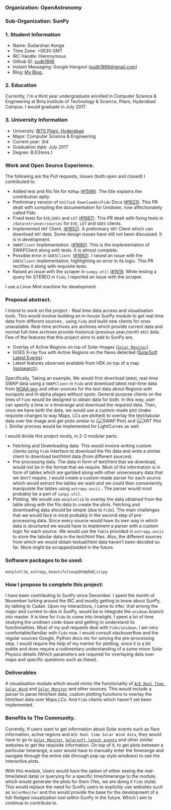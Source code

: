 ### Organization: OpenAstronomy

### Sub-Organization: SunPy

### 1. Student Information

* Name: Sudarshan Konge	
* Time 	Zone: +0530 GMT
* IRC Handle: Hieronymous	
* Github ID: [sudk1896](https://github.com/sudk1896)	
* Instant Messaging: Google Hangout (sudk1896@gmail.com)	
* Blog: [My Blog.](https://sudonymousblog.wordpress.com/)

### 2. Education
Currently, I'm a third year undergraduate enrolled in Computer Science & Engineering at Birla Institute of Technology & Science, Pilani, Hyderabad Campus.
I would graduate in July 2017.

### 3. University Information
	
* University: [BITS Pilani, Hyderabad](http://www.bits-pilani.ac.in/hyderabad/)
* Major: Computer Science & Engineering
* Current year: 3rd
* Graduation date: July 2017
* Degree: B.E(Hons.)

### Work and Open Source Experience.
The following are the Pull requests, Issues (both open and closed) I contributed to.

* Added test and fits file for ``HIMap`` ([#1598](https://github.com/sunpy/sunpy/pull/1598)). The title explains the contribution aptly.
* Preliminary version of ``Unified Downloader``/``Fido`` Docs ([#1623](https://github.com/sunpy/sunpy/pull/1623)). This PR dealt with compiling the documentation for Unidown, now affectionately called Fido.
* Fixed tests for ``EVE``,``GOES`` and ``LET`` ([#1667](https://github.com/sunpy/sunpy/pull/1667)). This PR dealt with fixing tests in ``/dataretriever/sources`` for ``EVE``, ``LET`` and ``GOES`` clients.
* Implemented ``XRT`` Client. ([#1652](https://github.com/sunpy/sunpy/pull/1652)). A preliminary ``XRT`` Client which can download ``XRT`` data. Some design issues have still not been discussed. It is in development.
* ``SWAPClient`` Implementation. ([#1680](https://github.com/sunpy/sunpy/pull/1680)). This is the implementation of SWAPClient along with tests. It is almost complete.
* Possible error in ``GOESClient``. ([#1692](https://github.com/sunpy/sunpy/pull/1692)). I raised an issue with the ``GOESClient`` implementation, highlighting an error in its logic. This PR rectifies it along with requisite tests.
* Raised an issue with the scraper in ``sunpy.util`` ([#1619](https://github.com/sunpy/sunpy/issues/1619). While testing a query for STEREO in ``Fido``, I reported an issue with the scraper.

I use a Linux Mint machine for development.

### Proposal abstract.
I intend to work on the project - Real time data access and visualisation tools. This would involve building an in-house SunPy module to get real time data from different sources , using ``Fido`` and build new clients for ones unavailable. Real-time archives are archives which provide current data and normal full-time archives provide historical (previous year,month etc) data.
 Few of the features that this project aims to add to SunPy are,

* Overlay of Active Regions on top of Solar Images ([``Solar Monitor``](http://solarmonitor.org/)).
* GOES X-ray flux with Active Regions on the flares detected ([SolarSoft Latest Events](http://www.lmsal.com/solarsoft/last_events/)).
* Latest features observed available from HEK on top of a map ([isolsearch](http://www.lmsal.com/hek/hek_isolsearch.html)).

Specifically, Taking an example, We would first download latest, real-time SWAP data using a ``SWAPClient`` in ``Fido`` and download latest real-time data from [NOAA.gov](http://www.swpc.noaa.gov/products/solar-region-summary) and other sources for the text data about Regions with sunspots and H-alpha plages without spots. General purpose clients on the lines of ``Fido`` would be designed to obtain data for both. In this way, user can specify a time or a timerange and download  the required data. Then, once we have both the data, we would use a custom-made plot (make requisite changes to way Maps, LCs are plotted) to overlay the text/tabular data over the image and get plots similar to (![SWAP Plot](http://imgur.com/oCDr4eD)) and (![XRT Plot](http://imgur.com/BB7Tu68)). Similar process would be implemented for LightCurves as well.

I would divide this project nicely, in 2-3 modular parts. 

* Fetching and Downloading data. This would involve writing custom clients using ``Fido`` interface to download the fits data and write a similar client to download text/html data (from different sources).
* Pre-processing data. The data in form of text/html that we download, would not be in the format that we require. Most of the information is in form of tables which are garbled along with other unnecessary data that we don’t require. I would create a custom-made parser for each source which would extract the tables we want and we could then conveniently manipulate the tables using ``astropy.ascii`` . The parser would most probably be a part of ``sunpy.util``.
* Plotting. We would use ``matplotlib`` to overlay the data obtained from the table along with the fits data to create the plots.
Fetching and downloading data should be simple (due to ``Fido``). The main challenges that we would face is most probably in the second step of pre-processing data. Since every source would have its own way in which data is structured we would have to implement a parser with a custom logic for each source. We would use the ``Table`` provided in ``astropy.ascii`` to store the tabular data in the text/html files. Also, the different sources from which we would obtain textual/html data haven’t been decided so far. More might be scrapped/added in the future.


### Software packages to be used:
``matplotlib``, ``astropy``, ``beautifulsoup``(maybe),``scipy``

### How I propose to complete this project:
I have been contributing to SunPy since December. I spent the month of November lurking around the IRC and mostly getting to know about SunPy, by talking to Cadair. Upon my interactions, I came to infer, that among the major and current to-dos in SunPy, would be to integrate the ``unidown`` branch into master. It is time for ``Fido`` to come into limelight. I spent a lot of time studying the unidown code-base and getting to understand its functionalities. Most of my pull requests deal with ``Fido/unidown``. I am very comfortable/familiar with ``Fido`` now.
I would consult stackoverflow and the regular sources Google, Python docs etc for solving the pre-processing step. I would require the help of my mentor for plotting, since it is a bit subtle and does require a rudimentary understanding of a some minor Solar Physics details (Which parameters are required for overlaying data over maps and specific questions such as these).

### Deliverables
A visualisation module which would mimic the functionality of [``ACE Real Time Solar Wind``](http://www.swpc.noaa.gov/products/ace-real-time-solar-wind) and [``Solar Monitor``](http://solarmonitor.org/) and other sources. This would include a parser to parse html/text data, custom plotting functions to overlay the html/text data over Maps,LCs. And ``Fido`` clients which haven’t yet been implemented.

### Benefits to The Community.
Currently, If users want to get information about Solar events such as flare information, active regions and ``ACE Real time Solar Wind data``, they would have to go to [``Solar Monitor``](http://solarmonitor.org/), [``Solarsoft latest events``](http://www.lmsal.com/solarsoft/last_events/) and other similar websites to get the requisite information. On top of it, to get plots between a particular timerange, a user would have to manually enter the timerange and navigate through the entire site (through pop-up style windows) to see the interactive plots.

With this module, Users would have the option of either seeing the real-time(latest data) or querying for a specific time/timerange to the module, which would generate the plots for them (Yes, we are doing it ``Fido`` style). This would replace the need for SunPy users to explicitly use websites such as ``SolarMonitor`` and this would provide the base for the development of a full-fledged visualization tool within SunPy in the future. Which I aim to continue to contribute to.
